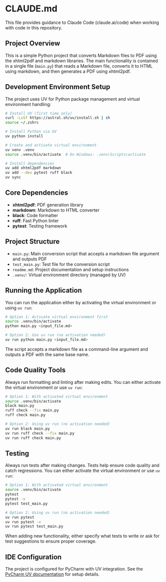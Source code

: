 # CLAUDE.md

This file provides guidance to Claude Code (claude.ai/code) when working with code in this repository.

## Project Overview

This is a simple Python project that converts Markdown files to PDF using the xhtml2pdf and markdown libraries. The main functionality is contained in a single file (`main.py`) that reads a Markdown file, converts it to HTML using markdown, and then generates a PDF using xhtml2pdf.

## Development Environment Setup

The project uses UV for Python package management and virtual environment handling:

```sh
# Install UV (first time only)
curl -LsSf https://astral.sh/uv/install.sh | sh
source ~/.zshrc

# Install Python via UV
uv python install

# Create and activate virtual environment
uv venv .venv
source .venv/bin/activate  # On Windows: .venv\Scripts\activate

# Install dependencies
uv add xhtml2pdf markdown
uv add --dev pytest ruff black
uv sync
```

## Core Dependencies

- **xhtml2pdf**: PDF generation library
- **markdown**: Markdown to HTML converter
- **black**: Code formatter
- **ruff**: Fast Python linter
- **pytest**: Testing framework

## Project Structure

- `main.py`: Main conversion script that accepts a markdown file argument and outputs PDF
- `test_main.py`: Test file for the conversion script
- `readme.md`: Project documentation and setup instructions
- `.venv/`: Virtual environment directory (managed by UV)

## Running the Application

You can run the application either by activating the virtual environment or using `uv run`:

```sh
# Option 1: Activate virtual environment first
source .venv/bin/activate
python main.py <input_file.md>

# Option 2: Use uv run (no activation needed)
uv run python main.py <input_file.md>
```

The script accepts a markdown file as a command-line argument and outputs a PDF with the same base name.

## Code Quality Tools

Always run formatting and linting after making edits. You can either activate the virtual environment or use `uv run`:

```sh
# Option 1: With activated virtual environment
source .venv/bin/activate
black main.py
ruff check --fix main.py
ruff check main.py

# Option 2: Using uv run (no activation needed)
uv run black main.py
uv run ruff check --fix main.py
uv run ruff check main.py
```

## Testing

Always run tests after making changes. Tests help ensure code quality and catch regressions. You can either activate the virtual environment or use `uv run`:

```sh
# Option 1: With activated virtual environment
source .venv/bin/activate
pytest
pytest -v
pytest test_main.py

# Option 2: Using uv run (no activation needed)
uv run pytest
uv run pytest -v
uv run pytest test_main.py
```

When adding new functionality, either specify what tests to write or ask for test suggestions to ensure proper coverage.

## IDE Configuration

The project is configured for PyCharm with UV integration. See the [PyCharm UV documentation](https://www.jetbrains.com/help/pycharm/uv.html) for setup details.
